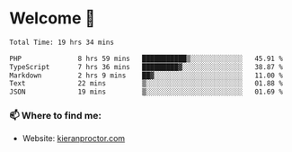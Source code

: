 # Welcome 🦘

<!--START_SECTION:waka-->

```txt
Total Time: 19 hrs 34 mins

PHP              8 hrs 59 mins   ███████████▒░░░░░░░░░░░░░   45.91 %
TypeScript       7 hrs 36 mins   █████████▓░░░░░░░░░░░░░░░   38.87 %
Markdown         2 hrs 9 mins    ██▓░░░░░░░░░░░░░░░░░░░░░░   11.00 %
Text             22 mins         ▒░░░░░░░░░░░░░░░░░░░░░░░░   01.88 %
JSON             19 mins         ▒░░░░░░░░░░░░░░░░░░░░░░░░   01.69 %
```

<!--END_SECTION:waka-->

### 📫 Where to find me:

-   Website: [kieranproctor.com](https://kieranproctor.com/)
